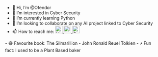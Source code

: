 - 👋 Hi, I’m @Ofendor
- 👀 I’m interested in Cyber Security
- 🌱 I’m currently learning Python
- 💞️ I’m looking to collaborate on any AI project linked to Cyber Security
- 📫 How to reach me: <a href="https://www.linkedin.com/in/emilio-mardones" target="_blank">
  <img src="https://upload.wikimedia.org/wikipedia/commons/c/ca/LinkedIn_logo_initials.png" alt="LinkedIn Badge" width="24" height="24" />
</a><a href="https://www.instagram.com/elcaminauta/" target="_blank">
  <img src="https://upload.wikimedia.org/wikipedia/commons/a/a5/Instagram_icon.png" alt="Instagram Badge" width="24" height="24" />
</a><a href="mailto:milomardones.nc@gmail.com" target="_blank">
  <img src="https://www.clipartmax.com/png/small/31-316827_gmail-icon-gmail-icon.png" alt="Gmail Icon" width="24" height="24">
</a>
- 😄 Favourite book: The Silmarillion - John Ronald Reuel Tolkien
- ⚡ Fun fact: I used to be a Plant Based baker

<!---
Ofendor/Ofendor is a ✨ special ✨ repository because its `README.md` (this file) appears on your GitHub profile.
You can click the Preview link to take a look at your changes.
--->
